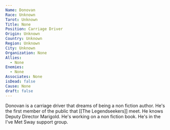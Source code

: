 ```yaml
---
Name: Donovan
Race: Unknown
Tarot: Unknown
Title: None
Position: Carriage Driver
Origin: Unknown
Country: Unknown
Region: Unknown
City: Unknown
Organization: None
Allies:
  - None
Enemies:
  - None
Associates: None
isDead: false
Cause: None
draft: false
---
```

Donovan is a carriage driver that dreams of being a non fiction author. He's the first member of the public that [[The Legendseekers]] meet. He knows Deputy Director Marigold. He's working on a non fiction book. He's in the I've Met Sway support group.

